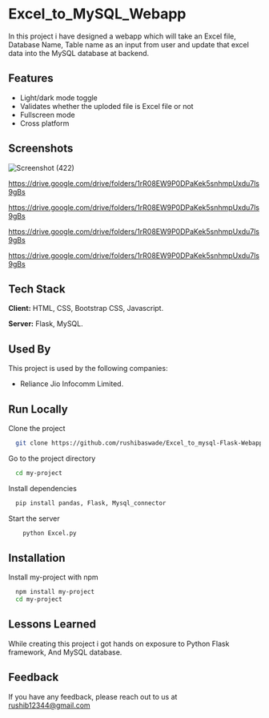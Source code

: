 
# Excel_to_MySQL_Webapp

In this project i have designed a webapp which will take an Excel file, Database Name, Table name as an input from user and update that excel data into the MySQL database at backend.


## Features

- Light/dark mode toggle
- Validates whether the uploded file is Excel file or not
- Fullscreen mode
- Cross platform


## Screenshots

![Screenshot (422)](https://github.com/rushibaswade/Excel_to_mysql-Flask-Webapp/assets/98394319/6939eb57-3247-4cd8-ad51-be4655d87d7e)


https://drive.google.com/drive/folders/1rR08EW9P0DPaKek5snhmpUxdu7ls9gBs

https://drive.google.com/drive/folders/1rR08EW9P0DPaKek5snhmpUxdu7ls9gBs

https://drive.google.com/drive/folders/1rR08EW9P0DPaKek5snhmpUxdu7ls9gBs

https://drive.google.com/drive/folders/1rR08EW9P0DPaKek5snhmpUxdu7ls9gBs



## Tech Stack

**Client:** HTML, CSS, 
Bootstrap CSS, Javascript.

**Server:** Flask,
MySQL.


## Used By

This project is used by the following companies:

- Reliance Jio Infocomm Limited.


## Run Locally

Clone the project

```bash
  git clone https://github.com/rushibaswade/Excel_to_mysql-Flask-Webapp/blob/main/Excel.py
```

Go to the project directory

```bash
  cd my-project
```

Install dependencies

```bash
  pip install pandas, Flask, Mysql_connector
```

Start the server

```bash
    python Excel.py
```



## Installation

Install my-project with npm

```bash
  npm install my-project
  cd my-project
```
    
## Lessons Learned

While creating this project i got hands on exposure to Python Flask framework, And MySQL database.


## Feedback

If you have any feedback, please reach out to us at rushib12344@gmail.com

